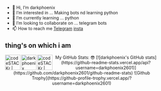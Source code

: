 - 👋 Hi, I’m darkphoenix
- 👀 I’m interested in ... Making bots nd learning python
- 🌱 I’m currently learning ... python
- 💞️ I’m looking to collaborate on ... telegram bots
- 📫 How to reach me [Telegram](https://t.me/akshi_s_ashu1) [insta](https://www.instagram.com/toxi_cboy30)
## thing's on which i am 
[<img align="left" alt="codeSTACKr | YouTube" width="50px" src="https://cdn.jsdelivr.net/npm/simple-icons@v3/icons/youtube.svg" />](https://www.youtube.com/channel/UCp85JeALFyCLSIrt7yoPHcw)
<a href="https://t.me/akshi_s_ashu1">
  <img align="left" alt="darkphoenix Telegram" width="50px" src="https://img.icons8.com/nolan/64/telegram-app.png"/>
[<img align="left" alt="codeSTACKr | Instagram" width="50px" src="https://cdn.jsdelivr.net/npm/simple-icons@v3/icons/instagram.svg" />](https://www.instagram.com/toxi_cboy30/)

<p align="center"> My GitHub Stats: 😎
[![darkphoenix's GitHub stats](https://github-readme-stats.vercel.app/api?username=darkphoenix2601)](https://github.com/darkphoenix2601/github-readme-stats)
 ![Github Trophy](https://github-profile-trophy.vercel.app/?username=darkphoenix2601)




<!---
toxic-demon26/toxic-demon26 is a ✨ special ✨ repository because its `README.md` (this file) appears on your GitHub profile.
You can click the Preview link to take a look at your changes.
--->

<!--
**darkphoenix2601/darkphoenix2601** is a ✨ _special_ ✨ repository because its `README.md` (this file) appears on your GitHub profile.

Here are some ideas to get you started:

- 🔭 I’m currently working on ...
- 🌱 I’m currently learning ...
- 👯 I’m looking to collaborate on ...
- 🤔 I’m looking for help with ...
- 💬 Ask me about ...
- 📫 How to reach me: ...
- 😄 Pronouns: ...
- ⚡ Fun fact: ...
-->
